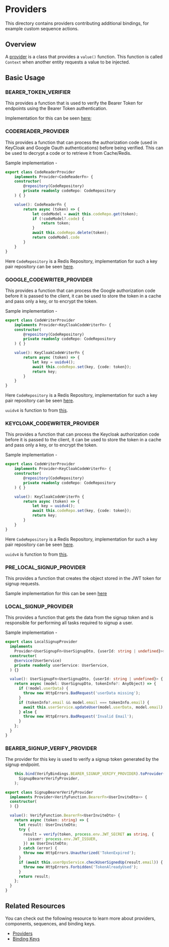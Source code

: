 # Providers

This directory contains providers contributing additional bindings, for example
custom sequence actions.

## Overview

A [provider](http://loopback.io/doc/en/lb4/Creating-components.html#providers)
is a class that provides a `value()` function. This function is called `Context`
when another entity requests a value to be injected.

## Basic Usage

### BEARER_TOKEN_VERIFIER

This provides a function that is used to verify the Bearer Token for endpoints using the Bearer Token authentication. 

Implementation for this can be seen [here](../modules/auth/providers/bearer-token-verify.provider.ts);

### CODEREADER_PROVIDER

This provides a function that can process the authorization code (used in KeyCloak and Google Oauth authentications) before being verified.
This can be used to decrypt a code or to retrieve it from Cache/Redis. 

Sample implementation - 

```ts
export class CodeReaderProvider
    implements Provider<CodeReaderFn> {
    constructor(
        @repository(CodeRepository)
        private readonly codeRepo: CodeRepository
    ) { }

    value(): CodeReaderFn {
        return async (token) => {
            let codeModel = await this.codeRepo.get(token);
            if (!codeModel?.code) {
                return token;
            }
            await this.codeRepo.delete(token);
            return codeModel.code
        }
    }
}
```
Here ```CodeRepository``` is a Redis Repository, implementation for such a key pair repository can be seen [here](https://loopback.io/doc/en/lb4/Repository.html#access-keyvalue-stores).


### GOOGLE_CODEWRITER_PROVIDER

This provides a function that can process the Google authorization code before it is passed to the client, it can be used to store the token in a cache and pass only a key, or to encrypt the token.

Sample implementation - 

```ts
export class CodeWriterProvider
    implements Provider<KeyCloakCodeWriterFn> {
    constructor(
        @repository(CodeRepository)
        private readonly codeRepo: CodeRepository
    ) { }

    value(): KeyCloakCodeWriterFn {
        return async (token) => {
            let key = uuidv4();
            await this.codeRepo.set(key, {code: token});
            return key;
        }
    }
}
```
Here ```CodeRepository``` is a Redis Repository, implementation for such a key pair repository can be seen [here](https://loopback.io/doc/en/lb4/Repository.html#access-keyvalue-stores).

```uuidv4``` is function to from [this](https://www.npmjs.com/package/uuid).


### KEYCLOAK_CODEWRITER_PROVIDER

This provides a function that can process the Keycloak authorization code before it is passed to the client, it can be used to store the token in a cache and pass only a key, or to encrypt the token.

Sample implementation - 

```ts
export class CodeWriterProvider
    implements Provider<KeyCloakCodeWriterFn> {
    constructor(
        @repository(CodeRepository)
        private readonly codeRepo: CodeRepository
    ) { }

    value(): KeyCloakCodeWriterFn {
        return async (token) => {
            let key = uuidv4();
            await this.codeRepo.set(key, {code: token});
            return key;
        }
    }
}
```
Here ```CodeRepository``` is a Redis Repository, implementation for such a key pair repository can be seen [here](https://loopback.io/doc/en/lb4/Repository.html#access-keyvalue-stores).

```uuidv4``` is function to from [this](https://www.npmjs.com/package/uuid).

### PRE_LOCAL_SIGNUP_PROVIDER

This provides a function that creates the object stored in the JWT token for signup requests.

Sample implementation for this can be seen [here](./local-presignup.provider.ts)

### LOCAL_SIGNUP_PROVIDER

This provides a function that gets the data from the signup token and is responsible for performing all tasks required to signup a user.

Sample implementation - 

```ts
export class LocalSignupProvider
  implements
    Provider<UserSignupFn<UserSignupDto, {userId: string | undefined}>> {
  constructor(
    @service(UserService)
    private readonly userService: UserService,
  ) {}

  value(): UserSignupFn<UserSignupDto, {userId: string | undefined}> {
    return async (model: UserSignupDto, tokenInfo?: AnyObject) => {
      if (!model.userData) {
        throw new HttpErrors.BadRequest('userData missing');
      }
      if (tokenInfo?.email && model.email === tokenInfo.email) {
        await this.userService.updateUser(model.userData, model.email);
      } else {
        throw new HttpErrors.BadRequest('Invalid Email');
      }
    };
  }
}

```

### BEARER_SIGNUP_VERIFY_PROVIDER

The provider for this key is used to verify a signup token generated by the signup endpoint. 

```ts
    this.bind(VerifyBindings.BEARER_SIGNUP_VERIFY_PROVIDER).toProvider(
      SignupBearerVerifyProvider,
    );
```

```ts
export class SignupBearerVerifyProvider
  implements Provider<VerifyFunction.BearerFn<UserInviteDto>> {
  constructor(
  ) {}

  value(): VerifyFunction.BearerFn<UserInviteDto> {
    return async (token: string) => {
      let result: UserInviteDto;
      try {
        result = verify(token, process.env.JWT_SECRET as string, {
          issuer: process.env.JWT_ISSUER,
        }) as UserInviteDto;
      } catch (error) {
        throw new HttpErrors.Unauthorized('TokenExpired');
      }
      if (await this.userOpsService.checkUserSignedUp(result.email)) {
        throw new HttpErrors.Forbidden('TokenAlreadyUsed');
      }
      return result;
    };
  }
}
```

## Related Resources

You can check out the following resource to learn more about providers,
components, sequences, and binding keys.

- [Providers](http://loopback.io/doc/en/lb4/Creating-components.html#providers)
- [Binding Keys](http://loopback.io/doc/en/lb4/Decorators.html)

